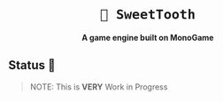 <div align="center">

# `🦷 SweetTooth`
**A game engine built on MonoGame**

</div>

## Status 🚧
> NOTE: This is **VERY** Work in Progress
